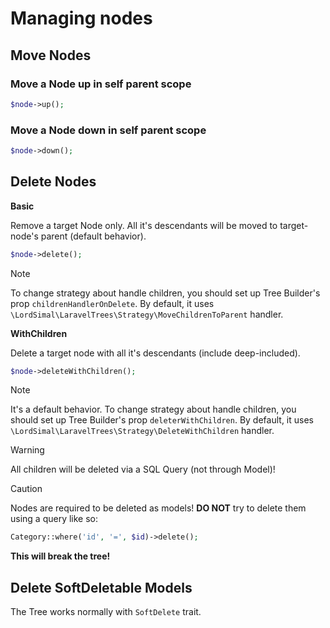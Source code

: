 # Managing nodes

## Move Nodes

### Move a Node up in self parent scope

```php
$node->up();
```

### Move a Node down in self parent scope

```php
$node->down();
```

## Delete Nodes

**Basic**

Remove a target Node only. All it's descendants will be moved to target-node's parent (default behavior).

```php
$node->delete();
```

> [!NOTE]
> To change strategy about handle children, you should set up Tree Builder's prop `childrenHandlerOnDelete`. 
> By default, it uses `\LordSimal\LaravelTrees\Strategy\MoveChildrenToParent` handler.

**WithChildren**

Delete a target node with all it's descendants (include deep-included).

```php
$node->deleteWithChildren();
```

> [!NOTE]
> It's a default behavior. To change strategy about handle children, you should set up Tree Builder's prop `deleterWithChildren`. 
> By default, it uses `\LordSimal\LaravelTrees\Strategy\DeleteWithChildren` handler.

> [!WARNING]
> All children will be deleted via a SQL Query (not through Model)!

> [!CAUTION]
> Nodes are required to be deleted as models! **DO NOT** try to delete them using a query like so:

```php
Category::where('id', '=', $id)->delete();
```

**This will break the tree!**

## Delete SoftDeletable Models

The Tree works normally with `SoftDelete` trait. 

